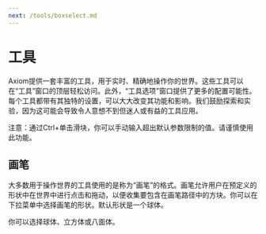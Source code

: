 ```yaml
---
next: /tools/boxselect.md
---
```


# 工具

Axiom提供一套丰富的工具，用于实时、精确地操作你的世界。这些工具可以在“工具”窗口的顶层轻松访问。此外，“工具选项”窗口提供了更多的配置可能性。每个工具都带有其独特的设置，可以大大改变其功能和影响。我们鼓励探索和实验，因为这可能会导致令人意想不到但迷人或有益的工具应用。

注意：通过Ctrl+单击滑块，你可以手动输入超出默认参数限制的值。请谨慎使用此功能。

## 画笔

大多数用于操作世界的工具使用的是称为“画笔”的格式。画笔允许用户在预定义的形状中在世界中进行点击和拖动，以便收集要包含在画笔路径中的方块。你可以在下拉菜单中选择画笔的形状。默认形状是一个球体。

你可以选择球体、立方体或八面体。